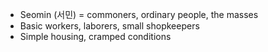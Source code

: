 - Seomin (서민) = commoners, ordinary people, the masses
- Basic workers, laborers, small shopkeepers
- Simple housing, cramped conditions